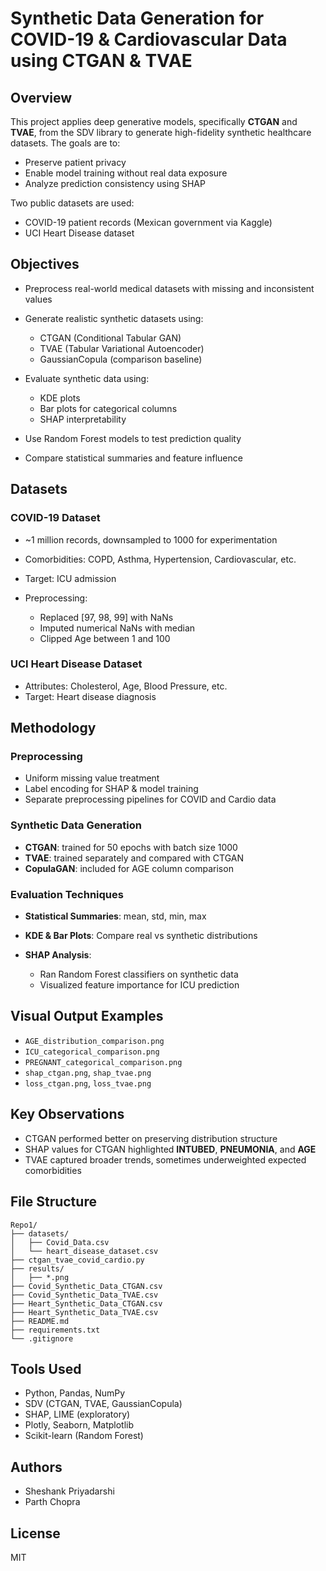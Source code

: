 # Synthetic Data Generation for COVID-19 & Cardiovascular Data using CTGAN & TVAE

## Overview

This project applies deep generative models, specifically **CTGAN** and **TVAE**, from the SDV library to generate high-fidelity synthetic healthcare datasets. The goals are to:

* Preserve patient privacy
* Enable model training without real data exposure
* Analyze prediction consistency using SHAP

Two public datasets are used:

* COVID-19 patient records (Mexican government via Kaggle)
* UCI Heart Disease dataset

## Objectives

* Preprocess real-world medical datasets with missing and inconsistent values
* Generate realistic synthetic datasets using:

  * CTGAN (Conditional Tabular GAN)
  * TVAE (Tabular Variational Autoencoder)
  * GaussianCopula (comparison baseline)
* Evaluate synthetic data using:

  * KDE plots
  * Bar plots for categorical columns
  * SHAP interpretability
* Use Random Forest models to test prediction quality
* Compare statistical summaries and feature influence

## Datasets

### COVID-19 Dataset

* \~1 million records, downsampled to 1000 for experimentation
* Comorbidities: COPD, Asthma, Hypertension, Cardiovascular, etc.
* Target: ICU admission
* Preprocessing:

  * Replaced \[97, 98, 99] with NaNs
  * Imputed numerical NaNs with median
  * Clipped Age between 1 and 100

### UCI Heart Disease Dataset

* Attributes: Cholesterol, Age, Blood Pressure, etc.
* Target: Heart disease diagnosis

## Methodology

### Preprocessing

* Uniform missing value treatment
* Label encoding for SHAP & model training
* Separate preprocessing pipelines for COVID and Cardio data

### Synthetic Data Generation

* **CTGAN**: trained for 50 epochs with batch size 1000
* **TVAE**: trained separately and compared with CTGAN
* **CopulaGAN**: included for AGE column comparison

### Evaluation Techniques

* **Statistical Summaries**: mean, std, min, max
* **KDE & Bar Plots**: Compare real vs synthetic distributions
* **SHAP Analysis**:

  * Ran Random Forest classifiers on synthetic data
  * Visualized feature importance for ICU prediction

## Visual Output Examples

* `AGE_distribution_comparison.png`
* `ICU_categorical_comparison.png`
* `PREGNANT_categorical_comparison.png`
* `shap_ctgan.png`, `shap_tvae.png`
* `loss_ctgan.png`, `loss_tvae.png`

## Key Observations

* CTGAN performed better on preserving distribution structure
* SHAP values for CTGAN highlighted **INTUBED**, **PNEUMONIA**, and **AGE**
* TVAE captured broader trends, sometimes underweighted expected comorbidities

## File Structure

```
Repo1/
├── datasets/
│   ├── Covid_Data.csv
│   └── heart_disease_dataset.csv
├── ctgan_tvae_covid_cardio.py
├── results/
│   ├── *.png
├── Covid_Synthetic_Data_CTGAN.csv
├── Covid_Synthetic_Data_TVAE.csv
├── Heart_Synthetic_Data_CTGAN.csv
├── Heart_Synthetic_Data_TVAE.csv
├── README.md
├── requirements.txt
└── .gitignore
```

## Tools Used

* Python, Pandas, NumPy
* SDV (CTGAN, TVAE, GaussianCopula)
* SHAP, LIME (exploratory)
* Plotly, Seaborn, Matplotlib
* Scikit-learn (Random Forest)

## Authors

* Sheshank Priyadarshi
* Parth Chopra

## License

MIT
